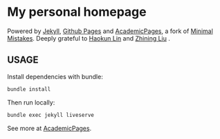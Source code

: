 # My personal homepage

Powered by [Jekyll](http://jekyllrb.com/), [Github Pages](https://pages.github.com/) and [AcademicPages](https://github.com/academicpages/academicpages.github.io), a fork of [Minimal Mistakes](https://mademistakes.com/work/minimal-mistakes-jekyll-theme/). Deeply grateful to <a href='https://felixmessi.github.io/'>Haokun Lin</a> and <a href='https://zhiningliu.com/'>Zhining Liu</a> .

## USAGE

Install dependencies with bundle:
```bash
bundle install
```

Then run locally:

```bash
bundle exec jekyll liveserve
```

See more at [AcademicPages](https://github.com/academicpages/academicpages.github.io).
